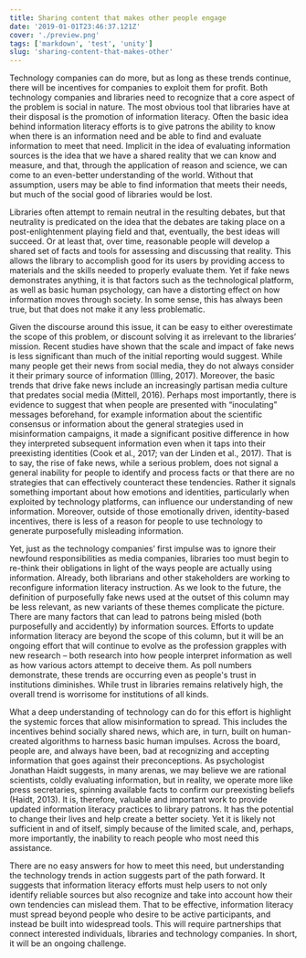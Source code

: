 ```yaml
---
title: Sharing content that makes other people engage
date: '2019-01-01T23:46:37.121Z'
cover: './preview.png'
tags: ['markdown', 'test', 'unity']
slug: 'sharing-content-that-makes-other'
---
```


Technology companies can do more, but as long as these trends continue, there will be incentives for companies to exploit them for profit. Both technology companies and libraries need to recognize that a core aspect of the problem is social in nature. The most obvious tool that libraries have at their disposal is the promotion of information literacy. Often the basic idea behind information literacy efforts is to give patrons the ability to know when there is an information need and be able to find and evaluate information to meet that need. Implicit in the idea of evaluating information sources is the idea that we have a shared reality that we can know and measure, and that, through the application of reason and science, we can come to an even-better understanding of the world. Without that assumption, users may be able to find information that meets their needs, but much of the social good of libraries would be lost.

Libraries often attempt to remain neutral in the resulting debates, but that neutrality is predicated on the idea that the debates are taking place on a post-enlightenment playing field and that, eventually, the best ideas will succeed. Or at least that, over time, reasonable people will develop a shared set of facts and tools for assessing and discussing that reality. This allows the library to accomplish good for its users by providing access to materials and the skills needed to properly evaluate them. Yet if fake news demonstrates anything, it is that factors such as the technological platform, as well as basic human psychology, can have a distorting effect on how information moves through society. In some sense, this has always been true, but that does not make it any less problematic.

Given the discourse around this issue, it can be easy to either overestimate the scope of this problem, or discount solving it as irrelevant to the libraries’ mission. Recent studies have shown that the scale and impact of fake news is less significant than much of the initial reporting would suggest. While many people get their news from social media, they do not always consider it their primary source of information (Illing, 2017). Moreover, the basic trends that drive fake news include an increasingly partisan media culture that predates social media (Mittell, 2016). Perhaps most importantly, there is evidence to suggest that when people are presented with “inoculating” messages beforehand, for example information about the scientific consensus or information about the general strategies used in misinformation campaigns, it made a significant positive difference in how they interpreted subsequent information even when it taps into their preexisting identities (Cook et al., 2017; van der Linden et al., 2017). That is to say, the rise of fake news, while a serious problem, does not signal a general inability for people to identify and process facts or that there are no strategies that can effectively counteract these tendencies. Rather it signals something important about how emotions and identities, particularly when exploited by technology platforms, can influence our understanding of new information. Moreover, outside of those emotionally driven, identity-based incentives, there is less of a reason for people to use technology to generate purposefully misleading information.

Yet, just as the technology companies’ first impulse was to ignore their newfound responsibilities as media companies, libraries too must begin to re-think their obligations in light of the ways people are actually using information. Already, both librarians and other stakeholders are working to reconfigure information literacy instruction. As we look to the future, the definition of purposefully fake news used at the outset of this column may be less relevant, as new variants of these themes complicate the picture. There are many factors that can lead to patrons being misled (both purposefully and accidently) by information sources. Efforts to update information literacy are beyond the scope of this column, but it will be an ongoing effort that will continue to evolve as the profession grapples with new research – both research into how people interpret information as well as how various actors attempt to deceive them. As poll numbers demonstrate, these trends are occurring even as people's trust in institutions diminishes. While trust in libraries remains relatively high, the overall trend is worrisome for institutions of all kinds.

What a deep understanding of technology can do for this effort is highlight the systemic forces that allow misinformation to spread. This includes the incentives behind socially shared news, which are, in turn, built on human-created algorithms to harness basic human impulses. Across the board, people are, and always have been, bad at recognizing and accepting information that goes against their preconceptions. As psychologist Jonathan Haidt suggests, in many arenas, we may believe we are rational scientists, coldly evaluating information, but in reality, we operate more like press secretaries, spinning available facts to confirm our preexisting beliefs (Haidt, 2013). It is, therefore, valuable and important work to provide updated information literacy practices to library patrons. It has the potential to change their lives and help create a better society. Yet it is likely not sufficient in and of itself, simply because of the limited scale, and, perhaps, more importantly, the inability to reach people who most need this assistance.

There are no easy answers for how to meet this need, but understanding the technology trends in action suggests part of the path forward. It suggests that information literacy efforts must help users to not only identify reliable sources but also recognize and take into account how their own tendencies can mislead them. That to be effective, information literacy must spread beyond people who desire to be active participants, and instead be built into widespread tools. This will require partnerships that connect interested individuals, libraries and technology companies. In short, it will be an ongoing challenge.
